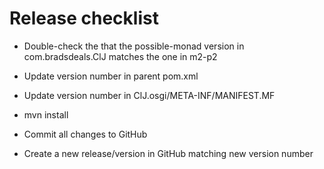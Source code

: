 # Release checklist

* Double-check the that the possible-monad version in com.bradsdeals.ClJ matches the one in m2-p2

* Update version number in parent pom.xml
* Update version number in ClJ.osgi/META-INF/MANIFEST.MF

* mvn install

* Commit all changes to GitHub
* Create a new release/version in GitHub matching new version number

